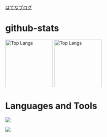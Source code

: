 [はてなブログ](https://hisakit.hatenablog.com)
# github-stats
  <img alt="Top Langs" height="150px" src="http://github-profile-summary-cards.vercel.app/api/cards/repos-per-language?username=tomitahisaki&theme=dark" />
  <img alt="Top Langs" height="150px" src="http://github-profile-summary-cards.vercel.app/api/cards/most-commit-language?username=tomitahisaki&theme=dark" />

 # Languages and Tools
  <p align="left">
  <a href="https://skillicons.dev">
    <img src="https://skillicons.dev/icons?i=html,css,tailwind,js,ts,react,next,vue,vite,ruby,rails,git,github,docker,heroku,aws,linux" />
  </a>
</p>
  <p align="left">
  <a href="https://skillicons.dev">
    <img src="https://skillicons.dev/icons?i=vscode,codepen,discord,figma,postman,raspberrypi" />
  </a>
</p>
